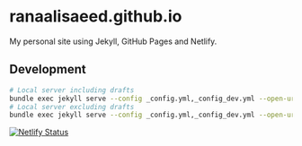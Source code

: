 # ranaalisaeed.github.io

My personal site using Jekyll, GitHub Pages and Netlify.

## Development

```bash
# Local server including drafts
bundle exec jekyll serve --config _config.yml,_config_dev.yml --open-url --drafts
# Local server excluding drafts
bundle exec jekyll serve --config _config.yml,_config_dev.yml --open-url
```

[![Netlify Status](https://api.netlify.com/api/v1/badges/3611d981-a92f-4983-987c-468139fd3fb0/deploy-status)](https://app.netlify.com/sites/ranaalisaeed/deploys)
